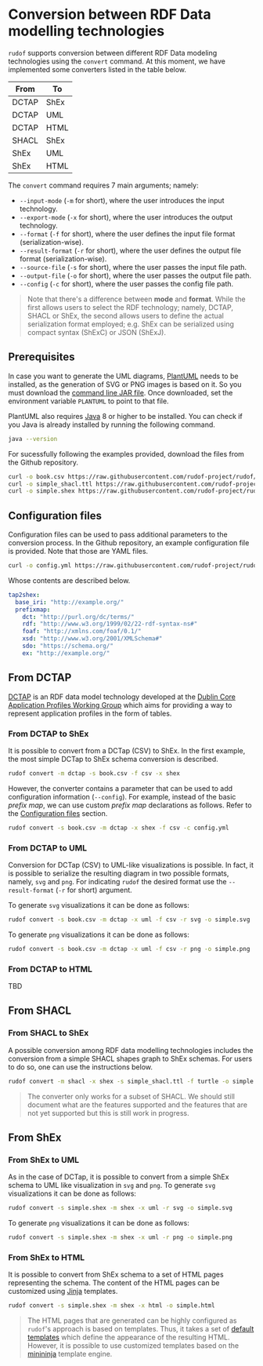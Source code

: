 # Conversion between RDF Data modelling technologies

`rudof` supports conversion between different RDF Data modeling technologies using the `convert` command.
At this moment, we have implemented some converters listed in the table below.

| From  | To   |
|-------|------|
| DCTAP | ShEx |
| DCTAP | UML  |
| DCTAP | HTML |
| SHACL | ShEx |
| ShEx  | UML  |
| ShEx  | HTML |

The `convert` command requires 7 main arguments; namely:

- `--input-mode` (`-m` for short), where the user introduces the input technology.
- `--export-mode` (`-x` for short), where the user introduces the output technology.
- `--format` (`-f` for short), where the user defines the input file format (serialization-wise).
- `--result-format` (`-r` for short), where the user defines the output file format (serialization-wise).
- `--source-file` (`-s` for short), where the user passes the input file path.
- `--output-file` (`-o` for short), where the user passes the output file path.
- `--config` (`-c` for short), where the user passes the config file path.

> Note that there's a difference between **mode** and **format**. While the first allows users to select the RDF technology; namely, DCTAP, SHACL or ShEx, the second allows users to define the actual serialization format employed; e.g. ShEx can be serialized using compact syntax (ShExC) or JSON (ShExJ).

## Prerequisites

In case you want to generate the UML diagrams, [PlantUML](https://plantuml.com/) needs to be installed, as the generation of SVG or PNG images is based on it.
So you must download the [command line JAR file](https://plantuml.com/download).
Once downloaded, set the environment variable `PLANTUML` to point to that file.

PlantUML also requires [Java](https://www.oracle.com/java/technologies) 8 or higher to be installed. You can check if you Java is already installed by running the following command.

```sh
java --version
```

For sucessfully following the examples provided, download the files from the Github repository.

```sh
curl -o book.csv https://raw.githubusercontent.com/rudof-project/rudof/refs/heads/master/examples/dctap/book.csv
curl -o simple_shacl.ttl https://raw.githubusercontent.com/rudof-project/rudof/refs/heads/master/examples/simple_shacl.ttl
curl -o simple.shex https://raw.githubusercontent.com/rudof-project/rudof/refs/heads/master/examples/simple.shex
```

## Configuration files

Configuration files can be used to pass additional parameters to the conversion process.
In the Github repository, an example configuration file is provided.
Note that those are YAML files.

```sh
curl -o config.yml https://raw.githubusercontent.com/rudof-project/rudof/refs/heads/master/examples/dctap/book_converter_config.yml
```

Whose contents are described below.

```yaml
tap2shex:
  base_iri: "http://example.org/"
  prefixmap:
    dct: "http://purl.org/dc/terms/"
    rdf: "http://www.w3.org/1999/02/22-rdf-syntax-ns#"
    foaf: "http://xmlns.com/foaf/0.1/"
    xsd: "http://www.w3.org/2001/XMLSchema#"
    sdo: "https://schema.org/"
    ex: "http://example.org/"
```

## From DCTAP

[DCTAP](https://www.dublincore.org/specifications/dctap/) is an RDF data model technology developed at the [Dublin Core Application Profiles Working Group](https://github.com/dcmi/dctap) which aims for providing a way to represent application profiles in the form of tables.

### From DCTAP to ShEx

It is possible to convert from a DCTap (CSV) to ShEx.
In the first example, the most simple DCTap to ShEx schema conversion is described.

```sh
rudof convert -m dctap -s book.csv -f csv -x shex
```

However, the converter contains a parameter that can be used to add configuration information (`--config`).
For example, instead of the basic *prefix map*, we can use custom *prefix map* declarations as follows.
Refer to the [Configuration files](#configuration-files) section.

```sh
rudof convert -s book.csv -m dctap -x shex -f csv -c config.yml
```

### From DCTAP to UML

Conversion for DCTap (CSV) to UML-like visualizations is possible.
In fact, it is possible to serialize the resulting diagram in two possible formats, namely, `svg` and `png`.
For indicating `rudof` the desired format use the `--result-format` (`-r` for short) argument.

To generate `svg` visualizations it can be done as follows:

```sh
rudof convert -s book.csv -m dctap -x uml -f csv -r svg -o simple.svg
```

To generate `png` visualizations it can be done as follows:

```sh
rudof convert -s book.csv -m dctap -x uml -f csv -r png -o simple.png
```

### From DCTAP to HTML

TBD

## From SHACL

### From SHACL to ShEx

A possible conversion among RDF data modelling technologies includes the conversion from a simple SHACL shapes graph to ShEx schemas.
For users to do so, one can use the instructions below.

```sh
rudof convert -m shacl -x shex -s simple_shacl.ttl -f turtle -o simple.shex
```

> The converter only works for a subset of SHACL. We should still document what are the features supported and the features that are not yet supported but this is still work in progress.

## From ShEx

### From ShEx to UML

As in the case of DCTap, it is possible to convert from a simple ShEx schema to UML like visualization in `svg` and `png`.
To generate `svg` visualizations it can be done as follows:

```sh
rudof convert -s simple.shex -m shex -x uml -r svg -o simple.svg
```

To generate `png` visualizations it can be done as follows:

```sh
rudof convert -s simple.shex -m shex -x uml -r png -o simple.png
```

### From ShEx to HTML

It is possible to convert from ShEx schema to a set of HTML pages representing the schema.
The content of the HTML pages can be customized using [Jinja](https://docs.rs/minijinja/latest/minijinja/index.html) templates.

```sh
rudof convert -s simple.shex -m shex -x html -o simple.html
```

> The HTML pages that are generated can be highly configured as `rudof`'s approach is based on templates. Thus, it takes a set of [default templates](https://github.com/rudof-project/rudof/tree/master/shapes_converter/default_templates) which define the appearance of the resulting HTML. However, it is possible to use customized templates based on the [minininja](https://docs.rs/minijinja/latest/minijinja/index.html) template engine.
